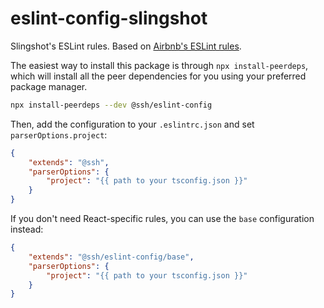 # eslint-config-slingshot

Slingshot's ESLint rules. Based
on [Airbnb's ESLint rules](https://github.com/airbnb/javascript/tree/master/packages/eslint-config-airbnb).

The easiest way to install this package is through `npx install-peerdeps`, which will install all the peer dependencies
for you using your preferred package manager.

```bash
npx install-peerdeps --dev @ssh/eslint-config
```

Then, add the configuration to your `.eslintrc.json` and set `parserOptions.project`:

```json
{
    "extends": "@ssh",
    "parserOptions": {
        "project": "{{ path to your tsconfig.json }}"
    }
}
```

If you don't need React-specific rules, you can use the `base` configuration instead:

```json
{
    "extends": "@ssh/eslint-config/base",
    "parserOptions": {
        "project": "{{ path to your tsconfig.json }}"
    }
}
```
